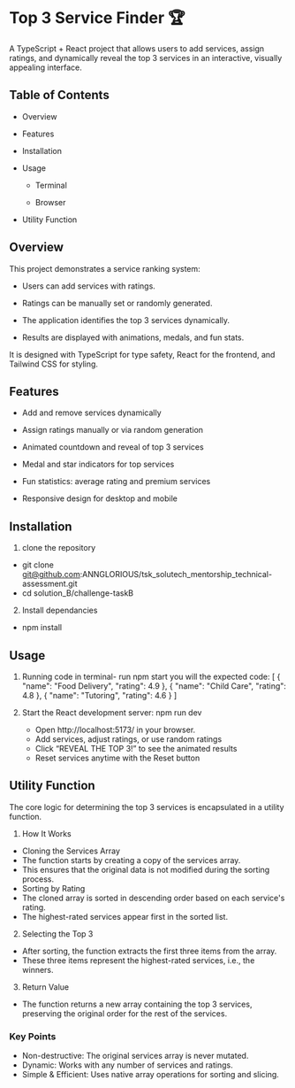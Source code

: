 # Top 3 Service Finder 🏆
A TypeScript + React project that allows users to add services, assign ratings, and dynamically reveal the top 3 services in an interactive, visually appealing interface.

## Table of Contents
- Overview

- Features

- Installation

- Usage

    * Terminal

    * Browser

- Utility Function

## Overview
This project demonstrates a service ranking system:

* Users can add services with ratings.

* Ratings can be manually set or randomly generated.

* The application identifies the top 3 services dynamically.

* Results are displayed with animations, medals, and fun stats.

It is designed with TypeScript for type safety, React for the frontend, and Tailwind CSS for styling.

## Features
- Add and remove services dynamically

- Assign ratings manually or via random generation

- Animated countdown and reveal of top 3 services

- Medal and star indicators for top services

- Fun statistics: average rating and premium services

- Responsive design for desktop and mobile

## Installation
1. clone the repository 
* git clone git@github.com:ANNGLORIOUS/tsk_solutech_mentorship_technical-assessment.git
* cd solution_B/challenge-taskB

2. Install dependancies
* npm install

## Usage
1. Running code in terminal- run npm start you will the expected code:
[
  { "name": "Food Delivery", "rating": 4.9 },
  { "name": "Child Care", "rating": 4.8 },
  { "name": "Tutoring", "rating": 4.6 }
]

2. Start the React development server:
    npm run dev

    * Open http://localhost:5173/ in your browser.
    * Add services, adjust ratings, or use random ratings
    * Click “REVEAL THE TOP 3!” to see the animated results
    * Reset services anytime with the Reset button

## Utility Function
The core logic for determining the top 3 services is encapsulated in a utility function.

1. How It Works
- Cloning the Services Array
- The function starts by creating a copy of the services array.
- This ensures that the original data is not modified during the sorting process.
- Sorting by Rating
- The cloned array is sorted in descending order based on each service's rating.
- The highest-rated services appear first in the sorted list.

2. Selecting the Top 3
- After sorting, the function extracts the first three items from the array.
- These three items represent the highest-rated services, i.e., the winners.

3. Return Value
- The function returns a new array containing the top 3 services, preserving the original order for the rest of the services.

### Key Points
- Non-destructive: The original services array is never mutated.
- Dynamic: Works with any number of services and ratings.
- Simple & Efficient: Uses native array operations for sorting and slicing.

 

